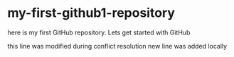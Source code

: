 # my-first-github1-repository
here is my first GitHub repository. Lets get started with GitHub

this line was modified during conflict resolution
new line was added locally